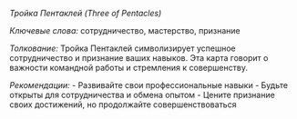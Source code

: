 *Тройка Пентаклей \(Three of Pentacles\)*

*Ключевые слова:* сотрудничество, мастерство, признание

*Толкование:* 
Тройка Пентаклей символизирует успешное сотрудничество и признание ваших навыков\. Эта карта говорит о важности командной работы и стремления к совершенству\.

*Рекомендации:*
\- Развивайте свои профессиональные навыки
\- Будьте открыты для сотрудничества и обмена опытом
\- Цените признание своих достижений, но продолжайте совершенствоваться
